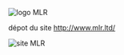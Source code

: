 ![logo MLR](http://www.mlr.ltd/squelettes/images/logo.jpg?1578181958)

dépot du site http://www.mlr.ltd/


![site MLR](http://www.mlr.ltd/IMG/jpg/fond.jpg)
